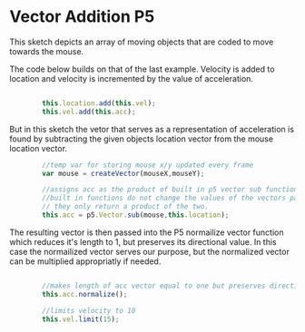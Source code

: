 # Vector Addition P5

This sketch depicts an array of moving objects that are coded to move towards the mouse. 

The code below builds on that of the last example. Velocity is added to location and velocity is incremented by the value of acceleration.

```js

		this.location.add(this.vel);
		this.vel.add(this.acc);

```
But in this sketch the vetor that serves as a representation of acceleration is found by subtracting the given objects location vector from the mouse location vector. 

```js
		//temp var for storing mouse x/y updated every frame
		var mouse = createVector(mouseX,mouseY);

		//assigns acc as the product of built in p5 vector sub function
		//built in functions do not change the values of the vectors passed in
		// they only return a product of the two.
		this.acc = p5.Vector.sub(mouse,this.location);
```
The resulting vector is then passed into the P5 normailize vector function which reduces it's length to 1, but preserves its directional value. In this case the normailized vector serves our purpose, but the normalized vector can be multiplied appropriatly if needed.

```js

		//makes length of acc vector equal to one but preserves directional values
		this.acc.normalize();

		//limits velocity to 10
		this.vel.limit(15);

```
